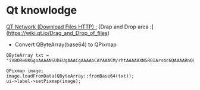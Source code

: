 # Qt knowlodge

[QT Network (Download Files HTTP) :](https://github.com/MingruiZhangW/Useful-Function-Database/blob/master/Qt/downloadmanager.cpp)
[Drap and Drop area :]  (https://wiki.qt.io/Drag_and_Drop_of_files)
- Convert QByteArray(base64) to QPixmap
```
QByteArray txt = "iVBORw0KGgoAAAANSUhEUgAAACgAAAAoCAYAAACM/rhtAAAAAXNSR0IArs4c6QAAAARnQU1BAACxjwv8YQUAAAAJcEhZcwAADsMAAA7DAcdvqGQAAADxSURBVFhH7ZSxDYMwEEW9RdqU9MhFOho6WrwAE0SsESGlyABpvEU2yB5ZItLFnG1kkJEgipUjuSdZWG78+HdnwTAMAR73J7gtXTYjOSd61Wc6PxCTJCXYM5X8muDldJi9OJQkKdjj+5KsoGcTgrHhSc5PJei2iVA1qNvRrBoyIYbLiAjmUBi5Sjc0BbPOJKdL2LVG0HzdMbJEMG16WNoGpBQUBW1pC2VLikl2OR3BqRAtQSzteCBigkv4vKAsoQpK65HaTHK7JyA4vHnxtVYy4ZCEjAdmDSyIYF/a99CdLCaxoE0u7MF3UmQYhmGYv0SIF0Zn9rmd3QoAAAAAAElFTkSuQmCC";

QPixmap image;
image.loadFromData(QByteArray::fromBase64(txt));
ui->label->setPixmap(image);
```
